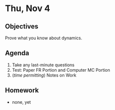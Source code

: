 Thu, Nov 4
=========    
  
Objectives  
------------  
Prove what you know about dynamics.
  
Agenda    
---------    
1. Take any last-minute questions
2. Test: Paper FR Portion and Computer MC Portion
3. (*time permitting*) Notes on Work

  
Homework  
-------------    
- none, yet
<!--stackedit_data:
eyJoaXN0b3J5IjpbLTIxODU4MTUzMCw4OTkyOTE3MDcsLTExMj
g1NDk4MDUsMzY2OTMzMTIzLC0zMTQzNjgyMTIsLTc5MDI2MTcw
OSwxNDQ5NDUyMTgyLC0yNTM2NzA1OTAsLTk1NTExMzE4Niw0OD
U5MDAzNDUsLTM1NDk2MjY5NSwxNDE1OTE2MDEyLDQwNTQ5MTYw
MiwtMTk3MzE5NDIyNywtMTM1NDg1NTE5MSw1OTgzNjMxNzUsLT
E5NzYwMjU4NzcsLTE5NTgxNTc3MzAsMzgyNDc5MDYzLC0xNTEw
MDkyMDc0XX0=
-->